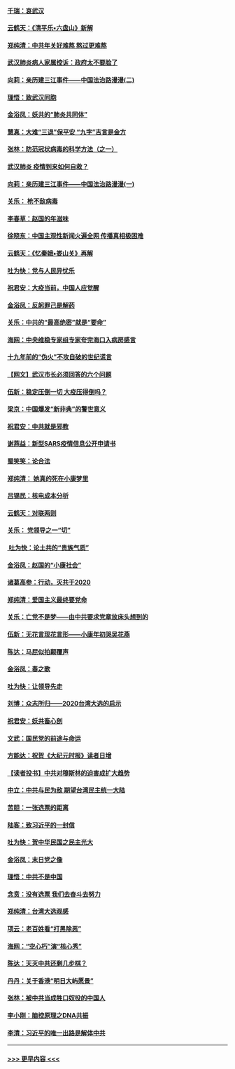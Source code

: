 #### [千瑞：哀武汉](../pages/nsc993/n11833647.md?t=01311301) 
#### [云鹤天：《清平乐▪六盘山》新解](../pages/nsc993/n11833611.md?t=01311301) 
#### [郑纯清：中共年关好难熬 熬过更难熬](../pages/nsc993/n11833489.md?t=01311301) 
#### [武汉肺炎病人家属控诉：政府太不要脸了](../pages/nsc993/n11833205.md?t=01311301) 
#### [向莉：亲历建三江事件——中国法治路漫漫(二)](../pages/nsc993/n11829102.md?t=01311301) 
#### [理悟：致武汉同胞](../pages/nsc993/n11831522.md?t=01311301) 
#### [金浴凤：妖共的“肺炎共同体”](../pages/nsc993/n11829448.md?t=01311301) 
#### [慧真：大难“三退”保平安 “九字”吉言是金方](../pages/nsc993/n11829501.md?t=01311301) 
#### [张林：防范冠状病毒的科学方法（之一）](../pages/nsc993/n11828618.md?t=01311301) 
#### [武汉肺炎 疫情到来如何自救？](../pages/nsc993/n11827632.md?t=01311301) 
#### [向莉：亲历建三江事件——中国法治路漫漫(一)](../pages/nsc993/n11827190.md?t=01311301) 
#### [关乐： 枪不敌病毒](../pages/nsc993/n11826746.md?t=01311301) 
#### [李春草：赵国的年滋味](../pages/nsc993/n11826321.md?t=01311301) 
#### [徐晓东：中国主观性新闻火遍全网 传播真相极困难](../pages/nsc993/n11826508.md?t=01311301) 
#### [云鹤天：《忆秦娥▪娄山关》再解](../pages/nsc993/n11824682.md?t=01311301) 
#### [吐为快：党与人民异忧乐](../pages/nsc993/n11824660.md?t=01311301) 
#### [祝君安：大疫当前，中国人应觉醒](../pages/nsc993/n11821946.md?t=01311301) 
#### [金浴凤：反躬罪己是解药](../pages/nsc993/n11820280.md?t=01311301) 
#### [关乐：中共的“最高绝密”就是“要命”](../pages/nsc993/n11816946.md?t=01311301) 
#### [海网：中央维稳专家组专家夸完海口入病房感言](../pages/nsc993/n11815138.md?t=01311301) 
#### [十九年前的“伪火”不攻自破的世纪谎言](../pages/nsc993/n11813238.md?t=01311301) 
#### [【网文】武汉市长必须回答的六个问题](../pages/nsc993/n11813848.md?t=01311301) 
#### [伍新：稳定压倒一切 大疫压得倒吗？](../pages/nsc993/n11812634.md?t=01311301) 
#### [梁京：中国爆发“新非典”的警世意义](../pages/nsc993/n11812554.md?t=01311301) 
#### [祝君安：中共就是邪教](../pages/nsc993/n11812431.md?t=01311301) 
#### [谢燕益：新型SARS疫情信息公开申请书](../pages/nsc993/n11808840.md?t=01311301) 
#### [蜀笑笑：论合法](../pages/nsc993/n11808064.md?t=01311301) 
#### [郑纯清： 她真的死在小康梦里](../pages/nsc993/n11806623.md?t=01311301) 
#### [吕锡民：核电成本分析](../pages/nsc993/n11806284.md?t=01311301) 
#### [云鹤天：对联两则](../pages/nsc993/n11805957.md?t=01311301) 
#### [关乐： 党领导之一“切”](../pages/nsc993/n11804505.md?t=01311301) 
#### [ 吐为快：论土共的“贵族气质”](../pages/nsc993/n11804490.md?t=01311301) 
#### [金浴凤：赵国的“小康社会”](../pages/nsc993/n11804452.md?t=01311301) 
#### [诸葛高参：行动，灭共于2020](../pages/nsc993/n11804120.md?t=01311301) 
#### [郑纯清：爱国主义最终要党命](../pages/nsc993/n11802197.md?t=01311301) 
#### [关乐：亡党不是梦——由中共要求党章放床头想到的](../pages/nsc993/n11802156.md?t=01311301) 
#### [伍新：无花言现花言形——小康年初哭吴花燕](../pages/nsc993/n11800044.md?t=01311301) 
#### [陈达：马屁似拍颠覆声](../pages/nsc993/n11800010.md?t=01311301) 
#### [金浴凤：春之歌](../pages/nsc993/n11797687.md?t=01311301) 
#### [吐为快：让领导先走](../pages/nsc993/n11797512.md?t=01311301) 
#### [刘博：众志所归——2020台湾大选的启示](../pages/nsc993/n11796878.md?t=01311301) 
#### [祝君安：妖共畜心剖](../pages/nsc993/n11794273.md?t=01311301) 
#### [文武：国民党的前途与命运](../pages/nsc993/n11794198.md?t=01311301) 
#### [方能达：祝贺《大纪元时报》读者日增](../pages/nsc993/n11793807.md?t=01311301) 
#### [【读者投书】中共对穆斯林的迫害成扩大趋势](../pages/nsc993/n11791371.md?t=01311301) 
#### [中立：中共与民为敌 期望台湾民主统一大陆](../pages/nsc993/n11790392.md?t=01311301) 
#### [苦胆：一张选票的距离](../pages/nsc993/n11788914.md?t=01311301) 
#### [陆客：致习近平的一封信](../pages/nsc993/n11788867.md?t=01311301) 
#### [吐为快：贺中华民国之民主光大](../pages/nsc993/n11788618.md?t=01311301) 
#### [金浴凤：末日党之像](../pages/nsc993/n11787475.md?t=01311301) 
#### [理悟：中共不是中国](../pages/nsc993/n11787463.md?t=01311301) 
#### [念贲：没有选票  我们去奋斗去努力](../pages/nsc993/n11787398.md?t=01311301) 
#### [郑纯清：台湾大选观感](../pages/nsc993/n11786210.md?t=01311301) 
#### [项云：老百姓看“打黑除恶”](../pages/nsc993/n11785398.md?t=01311301) 
#### [海网：“空心朽”演“核心秀”](../pages/nsc993/n11783874.md?t=01311301) 
#### [陈达：天灭中共还剩几步棋？](../pages/nsc993/n11783719.md?t=01311301) 
#### [丹丹：关于香港“明日大屿愿景”](../pages/nsc993/n11783273.md?t=01311301) 
#### [张林：被中共当成牲口奴役的中国人](../pages/nsc993/n11782397.md?t=01311301) 
#### [李小刚：脑控原理之DNA共振](../pages/nsc993/n11780962.md?t=01311301) 
#### [李清：习近平的唯一出路是解体中共](../pages/nsc993/n11780866.md?t=01311301) 

----
#### [ >>> 更早内容 <<< ](../indexes/nsc993-earlier.md)
